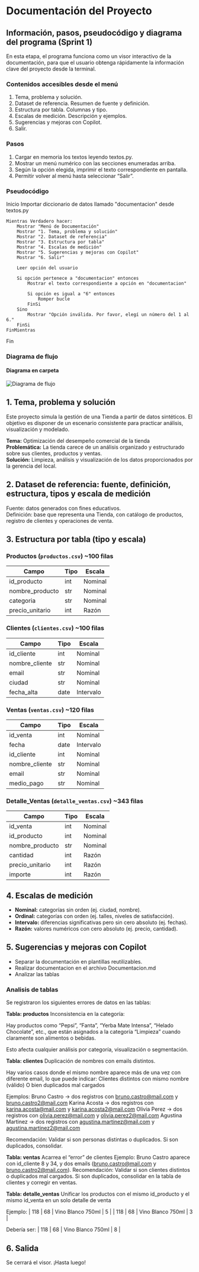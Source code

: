 # Documentación del Proyecto

## Información, pasos, pseudocódigo y diagrama del programa (Sprint 1)
En esta etapa, el programa funciona como un visor interactivo de la documentación, para que el usuario obtenga rápidamente la información clave del proyecto desde la terminal.

### Contenidos accesibles desde el menú
1. Tema, problema y solución.
2. Dataset de referencia. Resumen de fuente y definición.
3. Estructura por tabla. Columnas y tipo.
4. Escalas de medición. Descripción y ejemplos.
5. Sugerencias y mejoras con Copilot.
6. Salir.

### Pasos
1) Cargar en memoria los textos leyendo textos.py.
2) Mostrar un menú numérico con las secciones enumeradas arriba.
3) Según la opción elegida, imprimir el texto correspondiente en pantalla.
4) Permitir volver al menú hasta seleccionar “Salir”.

### Pseudocódigo
Inicio 
    Importar diccionario de datos llamado "documentacion" desde textos.py

    Mientras Verdadero hacer:
        Mostrar "Menú de Documentación"
        Mostrar "1. Tema, problema y solución"
        Mostrar "2. Dataset de referencia"
        Mostrar "3. Estructura por tabla"
        Mostrar "4. Escalas de medición"
        Mostrar "5. Sugerencias y mejoras con Copilot"
        Mostrar "6. Salir"

        Leer opción del usuario

        Si opción pertenece a "documentacion" entonces
            Mostrar el texto correspondiente a opción en "documentacion"

            Si opción es igual a "6" entonces
                Romper bucle
            FinSi
        Sino
            Mostrar "Opción inválida. Por favor, elegí un número del 1 al 6."
        FinSi
    FinMientras
Fin

### Diagrama de flujo
#### Diagrama en carpeta
![Diagrama de flujo](Diagrama_de_Flujo.png) 


## 1. Tema, problema y solución
Este proyecto simula la gestión de una Tienda a partir de datos sintéticos.
El objetivo es disponer de un escenario consistente para practicar análisis, visualización y modelado.

**Tema:** Optimización del desempeño comercial de la tienda  
**Problemática:** La tienda carece de un análisis organizado y estructurado sobre sus clientes, productos y ventas.  
**Solución:** Limpieza, análisis y visualización de los datos proporcionados por la gerencia del local.

## 2. Dataset de referencia: fuente, definición, estructura, tipos y escala de medición
Fuente: datos generados con fines educativos.  
Definición: base que representa una Tienda, con catálogo de productos, registro de clientes y operaciones de venta.

## 3. Estructura por tabla (tipo y escala)

### Productos (`productos.csv`)  ~100 filas
| Campo           | Tipo | Escala   |
|-----------------|------|----------|
| id_producto     | int  | Nominal  |
| nombre_producto | str  | Nominal  |
| categoria       | str  | Nominal  |
| precio_unitario | int  | Razón    |

### Clientes (`clientes.csv`)  ~100 filas
| Campo          | Tipo | Escala    |
|----------------|------|-----------|
| id_cliente     | int  | Nominal   |
| nombre_cliente | str  | Nominal   |
| email          | str  | Nominal   |
| ciudad         | str  | Nominal   |
| fecha_alta     | date | Intervalo |

### Ventas (`ventas.csv`)  ~120 filas
| Campo         | Tipo | Escala    |
|---------------|------|-----------|
| id_venta      | int  | Nominal   |
| fecha         | date | Intervalo |
| id_cliente    | int  | Nominal   |
| nombre_cliente| str  | Nominal   |
| email         | str  | Nominal   |
| medio_pago    | str  | Nominal   |

### Detalle_Ventas (`detalle_ventas.csv`)  ~343 filas
| Campo           | Tipo | Escala   |
|-----------------|------|----------|
| id_venta        | int  | Nominal  |
| id_producto     | int  | Nominal  |
| nombre_producto | str  | Nominal  |
| cantidad        | int  | Razón    |
| precio_unitario | int  | Razón    |
| importe         | int  | Razón    |


## 4. Escalas de medición
- **Nominal:** categorías sin orden (ej. ciudad, nombre).
- **Ordinal:** categorías con orden (ej. talles, niveles de satisfacción).
- **Intervalo:** diferencias significativas pero sin cero absoluto (ej. fechas).
- **Razón:** valores numéricos con cero absoluto (ej. precio, cantidad).

## 5. Sugerencias y mejoras con Copilot
- Separar la documentación en plantillas reutilizables.
- Realizar documentacion en el archivo Documentacion.md
- Analizar las tablas

### Analisis de tablas
Se registraron los siguientes errores de datos en las tablas:

**Tabla: productos**
Inconsistencia en la categoría:

Hay productos como “Pepsi”, “Fanta”, “Yerba Mate Intensa”, “Helado Chocolate”, etc., que están asignados a la categoría “Limpieza” cuando claramente son alimentos o bebidas.

Esto afecta cualquier análisis por categoría, visualización o segmentación.

**Tabla: clientes**
Duplicación de nombres con emails distintos.

Hay varios casos donde el mismo nombre aparece más de una vez con diferente email, lo que puede indicar:
Clientes distintos con mismo nombre (válido)
O bien duplicados mal cargados

Ejemplos:
Bruno Castro → dos registros con bruno.castro@mail.com y bruno.castro2@mail.com
Karina Acosta → dos registros con karina.acosta@mail.com y karina.acosta2@mail.com
Olivia Perez → dos registros con olivia.perez@mail.com y olivia.perez2@mail.com
Agustina Martinez → dos registros con agustina.martinez@mail.com y agustina.martinez2@mail.com

Recomendación: Validar si son personas distintas o duplicados. Si son duplicados, consolidar.

**Tabla: ventas**
Acarrea el “error” de clientes
Ejemplo:
Bruno Castro aparece con id_cliente 8 y 34, y dos emails (bruno.castro@mail.com y bruno.castro2@mail.com).
Recomendación: Validar si son clientes distintos o duplicados mal cargados. Si son duplicados, consolidar en la tabla de clientes y corregir en ventas.

**Tabla: detalle_ventas**
Unificar los productos con el mismo id_producto y el mismo id_venta en un solo detalle de venta

Ejemplo:
| 118 | 68 | Vino Blanco 750ml | 5 |
| 118 | 68 | Vino Blanco 750ml | 3 |

Debería ser:
| 118 | 68 | Vino Blanco 750ml | 8 |


## 6. Salida
Se cerrará el visor. ¡Hasta luego!
